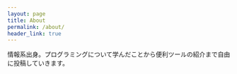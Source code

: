 ```yaml
---
layout: page
title: About
permalink: /about/
header_link: true
---
```


情報系出身。プログラミングについて学んだことから便利ツールの紹介まで自由に投稿していきます。